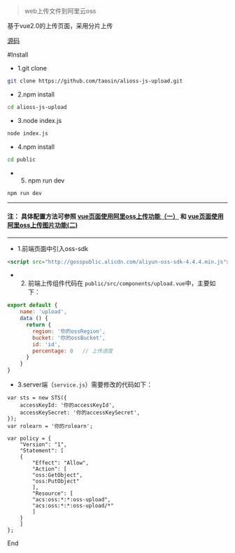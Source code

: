 > web上传文件到阿里云oss

基于vue2.0的上传页面，采用分片上传

[源码](https://github.com/taosin/alioss-js-upload)

#Install
* 1.git clone 
```bash
git clone https://github.com/taosin/alioss-js-upload.git
```
* 2.npm install
```bash
cd alioss-js-upload
```
* 3.node index.js
```bash
node index.js
```
* 4.npm install
```bash
cd public
```
* 5. npm run dev
```bash
npm run dev
```
------

#### 注： 具体配置方法可参照 [vue页面使用阿里oss上传功能（一）](http://iamtaoxin.com/2017/05/24/vue页面使用阿里oss上传功能-一/)  和 [vue页面使用阿里oss上传图片功能(二)](http://iamtaoxin.com/2017/05/24/vue页面使用阿里oss上传图片功能-二/)
---

* 1.前端页面中引入oss-sdk
```html
<script src="http://gosspublic.alicdn.com/aliyun-oss-sdk-4.4.4.min.js"></script>
```
* 2. 前端上传组件代码在 `public/src/components/upload.vue`中，主要如下：
```javascript
export default {
    name: 'upload',
    data () {
      return {
        region: '你的ossRegion',
        bucket: '你的ossBucket',
        id: 'id',
        percentage: 0   // 上传进度
      }
    }
}
```

* 3.server端（`service.js`）需要修改的代码如下：
```node
var sts = new STS({
	accessKeyId: '你的accessKeyId',
	accessKeySecret: '你的accessKeySecret',
});
var rolearn = '你的rolearn';

var policy = {
	"Version": "1",
	"Statement": [
	{
		"Effect": "Allow",
		"Action": [
		"oss:GetObject",
		"oss:PutObject"
		],
		"Resource": [
		"acs:oss:*:*:oss-upload",
		"acs:oss:*:*:oss-upload/*"
		]
	}
	]
};
```
End